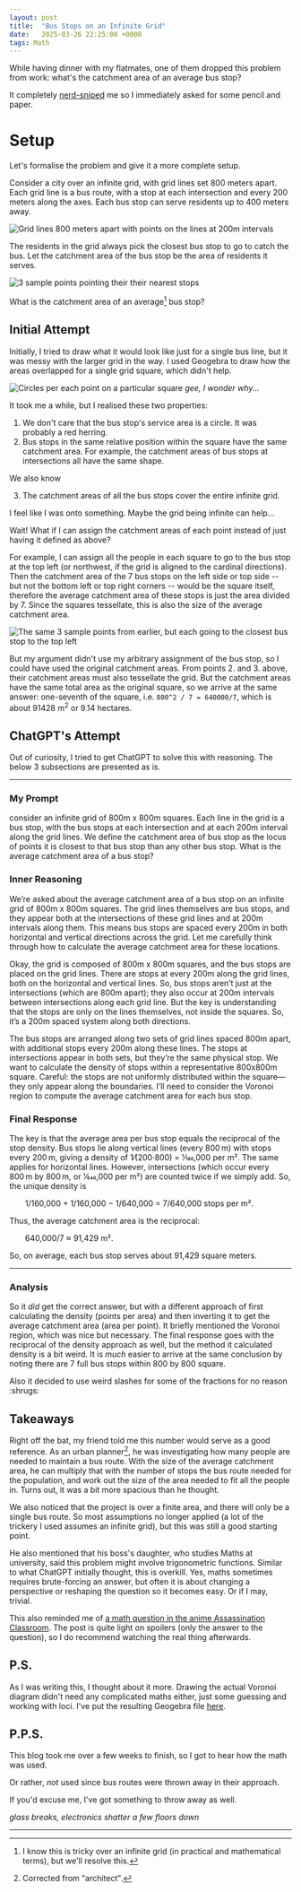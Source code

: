 ```yaml
---
layout: post
title:  "Bus Stops on an Infinite Grid"
date:   2025-03-26 22:25:00 +0000
tags: Math
---
```


While having dinner with my flatmates, one of them dropped this problem from work: what's the catchment area of an average bus stop?

It completely [nerd-sniped](https://xkcd.com/356/) me so I immediately asked for some pencil and paper.

# Setup

Let's formalise the problem and give it a more complete setup.

Consider a city over an infinite grid, with grid lines set 800 meters apart. Each grid line is a bus route, with a stop at each intersection and every 200 meters along the axes. Each bus stop can serve residents up to 400 meters away.

![Grid lines 800 meters apart with points on the lines at 200m intervals](/assets/img/20250326_01_setup.png)

The residents in the grid always pick the closest bus stop to go to catch the bus. Let the catchment area of the bus stop be the area of residents it serves.

![3 sample points pointing their their nearest stops](/assets/img/20250326_02_nearest_stop.png)

What is the catchment area of an average[^1] bus stop?

[^1]: I know this is tricky over an infinite grid (in practical and mathematical terms), but we'll resolve this.

## Initial Attempt

Initially, I tried to draw what it would look like just for a single bus line, but it was messy with the larger grid in the way. I used Geogebra to draw how the areas overlapped for a single grid square, which didn't help.

![Circles per each point on a particular square](/assets/img/20250326_03_circles.png)
*gee, I wonder why...*

It took me a while, but I realised these two properties:

1. We don't care that the bus stop's service area is a circle. It was probably a red herring.
2. Bus stops in the same relative position within the square have the same catchment area. For example, the catchment areas of bus stops at intersections all have the same shape.

We also know

3. The catchment areas of all the bus stops cover the entire infinite grid.

I feel like I was onto something. Maybe the grid being infinite can help...

Wait! What if I can assign the catchment areas of each point instead of just having it defined as above?

For example, I can assign all the people in each square to go to the bus stop at the top left (or northwest, if the grid is aligned to the cardinal directions). Then the catchment area of the 7 bus stops on the left side or top side -- but not the bottom left or top right corners -- would be the square itself, therefore the average catchment area of these stops is just the area divided by 7. Since the squares tessellate, this is also the size of the average catchment area.

![The same 3 sample points from earlier, but each going to the closest bus stop to the top left](/assets/img/20250326_04_top_left.png)

But my argument didn't use my arbitrary assignment of the bus stop, so I could have used the original catchment areas. From points 2. and 3. above, their catchment areas must also tessellate the grid. But the catchment areas have the same total area as the original square, so we arrive at the same answer: one-seventh of the square, i.e. `800^2 / 7 = 640000/7`, which is about 91428 m<sup>2</sup> or 9.14 hectares.

## ChatGPT's Attempt

Out of curiosity, I tried to get ChatGPT to solve this with reasoning. The below 3 subsections are presented as is.

---

### My Prompt

consider an infinite grid of 800m x 800m squares. Each line in the grid is a bus stop, with the bus stops at each intersection and at each 200m interval along the grid lines. We define the catchment area of bus stop as the locus of points it is closest to that bus stop than any other bus stop. What is the average catchment area of a bus stop?

### Inner Reasoning

We’re asked about the average catchment area of a bus stop on an infinite grid of 800m x 800m squares. The grid lines themselves are bus stops, and they appear both at the intersections of these grid lines and at 200m intervals along them. This means bus stops are spaced every 200m in both horizontal and vertical directions across the grid. Let me carefully think through how to calculate the average catchment area for these locations.

Okay, the grid is composed of 800m x 800m squares, and the bus stops are placed on the grid lines. There are stops at every 200m along the grid lines, both on the horizontal and vertical lines. So, bus stops aren’t just at the intersections (which are 800m apart); they also occur at 200m intervals between intersections along each grid line. But the key is understanding that the stops are only on the lines themselves, not inside the squares. So, it’s a 200m spaced system along both directions.

The bus stops are arranged along two sets of grid lines spaced 800m apart, with additional stops every 200m along these lines. The stops at intersections appear in both sets, but they’re the same physical stop. We want to calculate the density of stops within a representative 800x800m square. Careful: the stops are not uniformly distributed within the square—they only appear along the boundaries. I’ll need to consider the Voronoi region to compute the average catchment area for each bus stop.

### Final Response

The key is that the average area per bus stop equals the reciprocal of the stop density. Bus stops lie along vertical lines (every 800 m) with stops every 200 m, giving a density of 1⁄(200·800) = 1⁄160,000 per m². The same applies for horizontal lines. However, intersections (which occur every 800 m by 800 m, or 1⁄640,000 per m²) are counted twice if we simply add. So, the unique density is

  1/160,000 + 1/160,000 − 1/640,000 = 7/640,000 stops per m².

Thus, the average catchment area is the reciprocal:

  640,000/7 ≈ 91,429 m².

So, on average, each bus stop serves about 91,429 square meters.

---

### Analysis

So it _did_ get the correct answer, but with a different approach of first calculating the density (points per area) and then inverting it to get the average catchment area (area per point). It briefly mentioned the Voronoi region, which was nice but necessary. The final response goes with the reciprocal of the density approach as well, but the method it calculated density is a bit weird. It is _much_ easier to arrive at the same conclusion by noting there are 7 full bus stops within 800 by 800 square.

Also it decided to use weird slashes for some of the fractions for no reason :shrugs:

## Takeaways

Right off the bat, my friend told me this number would serve as a good reference. As an urban planner[^2], he was investigating how many people are needed to maintain a bus route. With the size of the average catchment area, he can multiply that with the number of stops the bus route needed for the population, and work out the size of the area needed to fit all the people in. Turns out, it was a bit more spacious than he thought.

We also noticed that the project is over a finite area, and there will only be a single bus route. So most assumptions no longer applied (a lot of the trickery I used assumes an infinite grid), but this was still a good starting point.

He also mentioned that his boss's daughter, who studies Maths at university, said this problem might involve trigonometric functions. Similar to what ChatGPT initially thought, this is overkill. Yes, maths sometimes requires brute-forcing an answer, but often it is about changing a perspective or reshaping the question so it becomes easy. Or if I may, trivial.

This also reminded me of [a math question in the anime Assassination Classroom](https://aminoapps.com/c/assassination-classroom/page/blog/atomic-crystalline-lattice-final-examination-showdown-breakdown/r0da_04gIeuxvnEkwDbb40wZQ0KWa0xMrD7). The post is quite light on spoilers (only the answer to the question), so I do recommend watching the real thing afterwards.

[^2]: Corrected from "architect".

## P.S.

As I was writing this, I thought about it more. Drawing the actual Voronoi diagram didn't need any complicated maths either, just some guessing and working with loci. I've put the resulting Geogebra file [here](/code/2025-03-26/bus-stop-catchment-area.ggb).

## P.P.S.

This blog took me over a few weeks to finish, so I got to hear how the math was used.

Or rather, _not_ used since bus routes were thrown away in their approach.

If you'd excuse me, I've got something to throw away as well.

*glass breaks, electronics shatter a few floors down*

---

